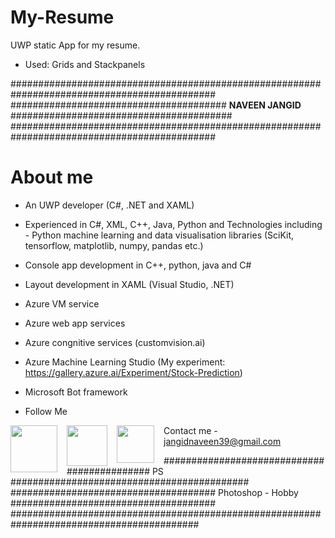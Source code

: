 # My-Resume
UWP static App for my resume.
- Used: Grids and Stackpanels

############################################################################################# 
####################################### <b>NAVEEN JANGID</b> ########################################
#############################################################################################

# About me

- An UWP developer (C#, .NET and XAML)

- Experienced in C#, XML, C++, Java, Python and Technologies including -
  Python machine learning and data visualisation libraries (SciKit, tensorflow, matplotlib, numpy, pandas etc.)

- Console app development in C++, python, java and C#

- Layout development in XAML (Visual Studio, .NET)

- Azure VM service

- Azure web app services

- Azure congnitive services (customvision.ai)

- Azure Machine Learning Studio (My experiment: https://gallery.azure.ai/Experiment/Stock-Prediction)

- Microsoft Bot framework

- Follow Me 
<p align="center">
 <a href="https://github.com/naveen21553">
  <img align="Center" style="border: 0; float: left; margin-right: 15px"  src = "https://assets-cdn.github.com/images/modules/logos_page/Octocat.png" width="75" />
 </a>
 <a href="https://instagram.com/naveen_215">
  <img align="Center" style="border: 0; float: left; margin-right: 15px"  src = "http://www.stickpng.com/assets/images/580b57fcd9996e24bc43c521.png" width="65" />
 </a>
 <a href="https://facebook.com/naveen.jangid.18">
  <img align="Center" style="border: 0; float: left; margin-right: 15px"  src = "https://en.facebookbrand.com/wp-content/uploads/2016/05/flogo_rgb_hex-brc-site-250.png" width="60"/>
 </a>
</p>


Contact me - jangidnaveen39@gmail.com


############################################ PS ########################################### 
##################################### Photoshop - Hobby ##################################### 
##########################################################################################
